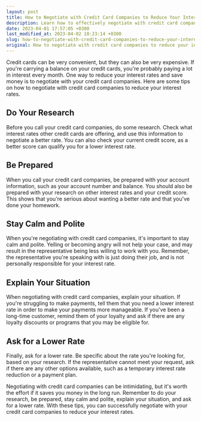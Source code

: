 ```yaml
---
layout: post
title: How to Negotiate with Credit Card Companies to Reduce Your Interest Rates?
description: Learn how to effectively negotiate with credit card companies to reduce your interest rates and save money.
date: 2023-04-01 17:57:05 +0300
last_modified_at: 2023-04-02 10:23:14 +0300
slug: how-to-negotiate-with-credit-card-companies-to-reduce-your-interest-rates
original: How to negotiate with credit card companies to reduce your interest rates?
---
```

Credit cards can be very convenient, but they can also be very expensive. If you're carrying a balance on your credit cards, you're probably paying a lot in interest every month. One way to reduce your interest rates and save money is to negotiate with your credit card companies. Here are some tips on how to negotiate with credit card companies to reduce your interest rates.

## Do Your Research
Before you call your credit card companies, do some research. Check what interest rates other credit cards are offering, and use this information to negotiate a better rate. You can also check your current credit score, as a better score can qualify you for a lower interest rate.

## Be Prepared
When you call your credit card companies, be prepared with your account information, such as your account number and balance. You should also be prepared with your research on other interest rates and your credit score. This shows that you're serious about wanting a better rate and that you've done your homework.

## Stay Calm and Polite
When you're negotiating with credit card companies, it's important to stay calm and polite. Yelling or becoming angry will not help your case, and may result in the representative being less willing to work with you. Remember, the representative you're speaking with is just doing their job, and is not personally responsible for your interest rate.

## Explain Your Situation
When negotiating with credit card companies, explain your situation. If you're struggling to make payments, tell them that you need a lower interest rate in order to make your payments more manageable. If you've been a long-time customer, remind them of your loyalty and ask if there are any loyalty discounts or programs that you may be eligible for.

## Ask for a Lower Rate
Finally, ask for a lower rate. Be specific about the rate you're looking for, based on your research. If the representative cannot meet your request, ask if there are any other options available, such as a temporary interest rate reduction or a payment plan.

Negotiating with credit card companies can be intimidating, but it's worth the effort if it saves you money in the long run. Remember to do your research, be prepared, stay calm and polite, explain your situation, and ask for a lower rate. With these tips, you can successfully negotiate with your credit card companies to reduce your interest rates.